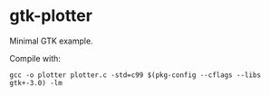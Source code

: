 gtk-plotter
===========

Minimal GTK example.

Compile with:

`gcc -o plotter plotter.c -std=c99 $(pkg-config --cflags --libs gtk+-3.0) -lm`
